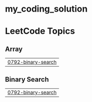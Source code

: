 # my_coding_solution
<!---LeetCode Topics Start-->
# LeetCode Topics
## Array
|  |
| ------- |
| [0792-binary-search](https://github.com/priyanshn8387/my_coding_solution/tree/master/0792-binary-search) |
## Binary Search
|  |
| ------- |
| [0792-binary-search](https://github.com/priyanshn8387/my_coding_solution/tree/master/0792-binary-search) |
<!---LeetCode Topics End-->